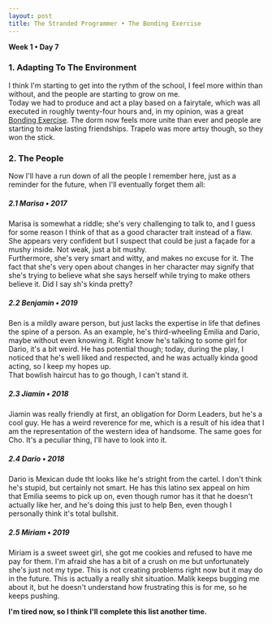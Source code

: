 ```yaml
---
layout: post
title: The Stranded Programmer • The Bonding Exercise
---
```


__Week 1 • Day 7__

### 1. Adapting To The Environment
I think I'm starting to get into the rythm of the school, I feel more within than without, and the people are starting to grow on me.  
Today we had to produce and act a play based on a fairytale, which was all executed in roughly twenty-four hours and, in my opinion, was a great [Bonding Exercise](/2015/09/06/the-stranded-programmer-the-bonding-exercise/). The dorm now feels more unite than ever and people are starting to make lasting friendships. Trapelo was more artsy though, so they won the stick.
### 2. The People
Now I'll have a run down of all the people I remember here, just as a reminder for the future, when I'll eventually forget them all:  

##### 2.1 Marisa • 2017
Marisa is somewhat a riddle; she's very challenging to talk to, and I guess for some reason I think of that as a good character trait instead of a flaw. She appears very confident but I suspect that could be just a façade for a mushy inside. Not weak, just a bit mushy.  
Furthermore, she's very smart and witty, and makes no excuse for it. The fact that she's very open about changes in her character may signify that she's trying to believe what she says herself while trying to make others believe it.
Did I say sh's kinda pretty?

##### 2.2 Benjamin • 2019
Ben is a mildly aware person, but just lacks the expertise in life that defines the spine of a person. As an example, he's third-wheeling Emilia and Dario, maybe without even knowing it. Right know he's talking to some girl for Dario, it's a bit weird. He has potential though; today, during the play, I noticed that he's well liked and respected, and he was actually kinda good acting, so I keep my hopes up.  
That bowlish haircut has to go though, I can't stand it.

##### 2.3 Jiamin • 2018
Jiamin was really friendly at first, an obligation for Dorm Leaders, but he's a cool guy. He has a weird reverence for me, which is a result of his idea that I am the representation of the western idea of handsome. The same goes for Cho. It's a peculiar thing, I'll have to look into it.

##### 2.4 Dario • 2018
Dario is Mexican dude tht looks like he's stright from the cartel. I don't think he's stupid, but certainly not smart. He has this latino sex appeal on him that Emilia seems to pick up on, even though rumor has it that he doesn't actually like her, and he's doing this just to help Ben, even though I personally think it's total bullshit.

##### 2.5 Miriam • 2019
Miriam is a sweet sweet girl, she got me cookies and refused to have me pay for them. I'm afraid she has a bit of a crush on me but unfortunately she's just not my type. This is not creating problems right now but it may do in the future. This is actually a really shit situation. 
Malik keeps bugging me about it, but he doesn't understand how frustrating this is for me, so he keeps pushing.



**I'm tired now, so I think I'll complete this list another time.**
 
